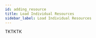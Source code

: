 ```yaml
---
id: adding_resource
title: Load Individual Resources
sidebar_label: Load Individual Resources
---
```


TKTKTK
